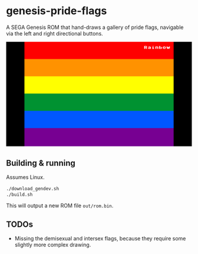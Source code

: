 # genesis-pride-flags

A SEGA Genesis ROM that hand-draws a gallery of pride flags, navigable via the left and
right directional buttons.

![Screenshot](img/Screenshot%20from%202021-06-30%2017-08-14.png)

## Building & running

Assumes Linux.

```
./download_gendev.sh
./build.sh
```

This will output a new ROM file `out/rom.bin`.

## TODOs

- Missing the demisexual and intersex flags, because they require some slightly more
  complex drawing.
